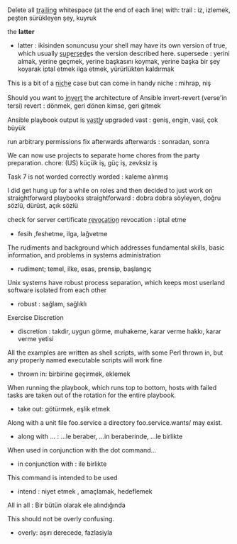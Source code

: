 Delete all t̲r̲a̲i̲l̲i̲n̲g̲ whitespace (at the end of each line) with:
trail : iz, izlemek, peşten sürükleyen şey, kuyruk


the **latter**  
* latter : ikisinden sonuncusu
your shell may have its own version of true, which usually s̲u̲p̲e̲r̲s̲e̲d̲e̲s
the version described here.
supersede : yerini almak, yerine geçmek, yerine başkasını koymak, yerine başka
bir şey koyarak iptal etmek ilga etmek, yürürlükten kaldırmak


This is a bit of a n̲i̲c̲h̲e̲ case but can come in handy
niche : mihrap, niş


Should you want to i̲n̲v̲e̲r̲t̲ the architecture of Ansible
invert-revert
(verse'in tersi)
revert : dönmek, geri dönen kimse, geri gitmek


Ansible playbook output is v̲a̲s̲t̲l̲y̲ upgraded
vast : geniş, engin, vasi, çok büyük


run arbitrary permissions fix afterwards
afterwards : sonradan, sonra   


We can now use projects to separate home chores from the party preparation.
chore:  (US) küçük iş, güç iş, zevksiz iş


Task 7 is not worded correctly
worded : kaleme alınmış


I did get hung up for a while on roles and then decided to just work on
straightforward playbooks
straightforward : dobra dobra söyleyen, doğru sözlü, dürüst, açık sözlü


check for server certificate r̲e̲v̲o̲c̲a̲t̲i̲o̲n̲
revocation : iptal etme
* fesih ,feshetme, ilga, lağvetme


The rudiments and background which addresses fundamental skills, basic
information, and problems in systems administration
* rudiment; temel, ilke, esas, prensip, başlangıç


Unix systems have robust process separation, which keeps most userland
software isolated from each other
* robust : sağlam, sağlıklı


Exercise Discretion
* discretion : takdir, uygun görme, muhakeme, karar verme hakkı, karar
verme yetisi


All the examples are written as shell scripts, with some Perl thrown in, but any properly named executable scripts will work fine
* thrown in: birbirine geçirmek, eklemek


When running the playbook, which runs top to bottom, hosts with failed tasks are taken out of the rotation for the entire playbook.
* take out:  götürmek, eşlik etmek


Along with a unit file foo.service a directory foo.service.wants/ may exist.
* along with ... : ...le beraber, ...in beraberinde, ...le birlikte


When used in conjunction with the dot command...
* in conjunction with : ile birlikte


This command is intended to be used
* intend : niyet etmek , amaçlamak, hedeflemek


All in all : Bir bütün olarak ele alındığında

This should not be overly confusing.
* overly: aşırı derecede, fazlasiyla

